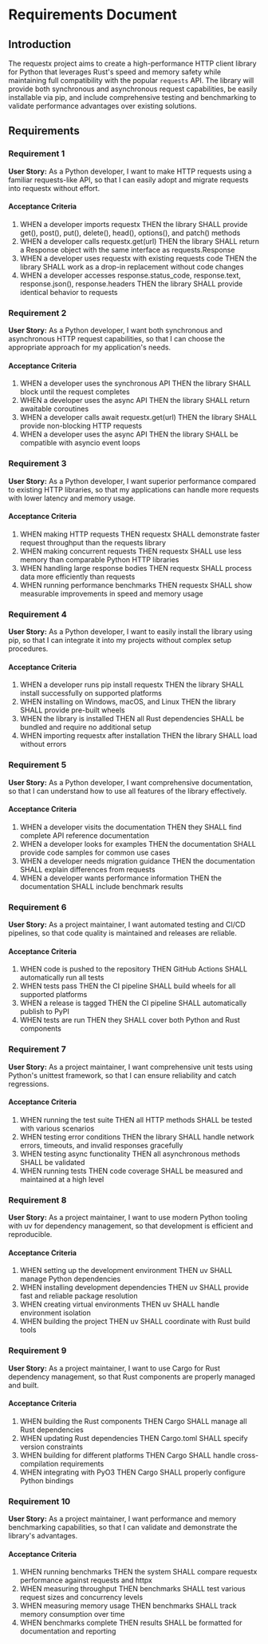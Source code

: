 # Requirements Document

## Introduction

The requestx project aims to create a high-performance HTTP client library for Python that leverages Rust's speed and memory safety while maintaining full compatibility with the popular `requests` API. The library will provide both synchronous and asynchronous request capabilities, be easily installable via pip, and include comprehensive testing and benchmarking to validate performance advantages over existing solutions.

## Requirements

### Requirement 1

**User Story:** As a Python developer, I want to make HTTP requests using a familiar requests-like API, so that I can easily adopt and migrate requests into requestx without  effort. 

#### Acceptance Criteria

1. WHEN a developer imports requestx THEN the library SHALL provide get(), post(), put(), delete(), head(), options(), and patch() methods
2. WHEN a developer calls requestx.get(url) THEN the library SHALL return a Response object with the same interface as requests.Response
3. WHEN a developer uses requestx with existing requests code THEN the library SHALL work as a drop-in replacement without code changes
4. WHEN a developer accesses response.status_code, response.text, response.json(), response.headers THEN the library SHALL provide identical behavior to requests

### Requirement 2

**User Story:** As a Python developer, I want both synchronous and asynchronous HTTP request capabilities, so that I can choose the appropriate approach for my application's needs.

#### Acceptance Criteria

1. WHEN a developer uses the synchronous API THEN the library SHALL block until the request completes
2. WHEN a developer uses the async API THEN the library SHALL return awaitable coroutines
3. WHEN a developer calls await requestx.get(url) THEN the library SHALL provide non-blocking HTTP requests
4. WHEN a developer uses the async API THEN the library SHALL be compatible with asyncio event loops

### Requirement 3

**User Story:** As a Python developer, I want superior performance compared to existing HTTP libraries, so that my applications can handle more requests with lower latency and memory usage.

#### Acceptance Criteria

1. WHEN making HTTP requests THEN requestx SHALL demonstrate faster request throughput than the requests library
2. WHEN making concurrent requests THEN requestx SHALL use less memory than comparable Python HTTP libraries
3. WHEN handling large response bodies THEN requestx SHALL process data more efficiently than requests
4. WHEN running performance benchmarks THEN requestx SHALL show measurable improvements in speed and memory usage

### Requirement 4

**User Story:** As a Python developer, I want to easily install the library using pip, so that I can integrate it into my projects without complex setup procedures.

#### Acceptance Criteria

1. WHEN a developer runs pip install requestx THEN the library SHALL install successfully on supported platforms
2. WHEN installing on Windows, macOS, and Linux THEN the library SHALL provide pre-built wheels
3. WHEN the library is installed THEN all Rust dependencies SHALL be bundled and require no additional setup
4. WHEN importing requestx after installation THEN the library SHALL load without errors

### Requirement 5

**User Story:** As a Python developer, I want comprehensive documentation, so that I can understand how to use all features of the library effectively.

#### Acceptance Criteria

1. WHEN a developer visits the documentation THEN they SHALL find complete API reference documentation
2. WHEN a developer looks for examples THEN the documentation SHALL provide code samples for common use cases
3. WHEN a developer needs migration guidance THEN the documentation SHALL explain differences from requests
4. WHEN a developer wants performance information THEN the documentation SHALL include benchmark results

### Requirement 6

**User Story:** As a project maintainer, I want automated testing and CI/CD pipelines, so that code quality is maintained and releases are reliable.

#### Acceptance Criteria

1. WHEN code is pushed to the repository THEN GitHub Actions SHALL automatically run all tests
2. WHEN tests pass THEN the CI pipeline SHALL build wheels for all supported platforms
3. WHEN a release is tagged THEN the CI pipeline SHALL automatically publish to PyPI
4. WHEN tests are run THEN they SHALL cover both Python and Rust components

### Requirement 7

**User Story:** As a project maintainer, I want comprehensive unit tests using Python's unittest framework, so that I can ensure reliability and catch regressions.

#### Acceptance Criteria

1. WHEN running the test suite THEN all HTTP methods SHALL be tested with various scenarios
2. WHEN testing error conditions THEN the library SHALL handle network errors, timeouts, and invalid responses gracefully
3. WHEN testing async functionality THEN all asynchronous methods SHALL be validated
4. WHEN running tests THEN code coverage SHALL be measured and maintained at a high level

### Requirement 8

**User Story:** As a project maintainer, I want to use modern Python tooling with uv for dependency management, so that development is efficient and reproducible.

#### Acceptance Criteria

1. WHEN setting up the development environment THEN uv SHALL manage Python dependencies
2. WHEN installing development dependencies THEN uv SHALL provide fast and reliable package resolution
3. WHEN creating virtual environments THEN uv SHALL handle environment isolation
4. WHEN building the project THEN uv SHALL coordinate with Rust build tools

### Requirement 9

**User Story:** As a project maintainer, I want to use Cargo for Rust dependency management, so that Rust components are properly managed and built.

#### Acceptance Criteria

1. WHEN building the Rust components THEN Cargo SHALL manage all Rust dependencies
2. WHEN updating Rust dependencies THEN Cargo.toml SHALL specify version constraints
3. WHEN building for different platforms THEN Cargo SHALL handle cross-compilation requirements
4. WHEN integrating with PyO3 THEN Cargo SHALL properly configure Python bindings

### Requirement 10

**User Story:** As a project maintainer, I want performance and memory benchmarking capabilities, so that I can validate and demonstrate the library's advantages.

#### Acceptance Criteria

1. WHEN running benchmarks THEN the system SHALL compare requestx performance against requests and httpx
2. WHEN measuring throughput THEN benchmarks SHALL test various request sizes and concurrency levels
3. WHEN measuring memory usage THEN benchmarks SHALL track memory consumption over time
4. WHEN benchmarks complete THEN results SHALL be formatted for documentation and reporting